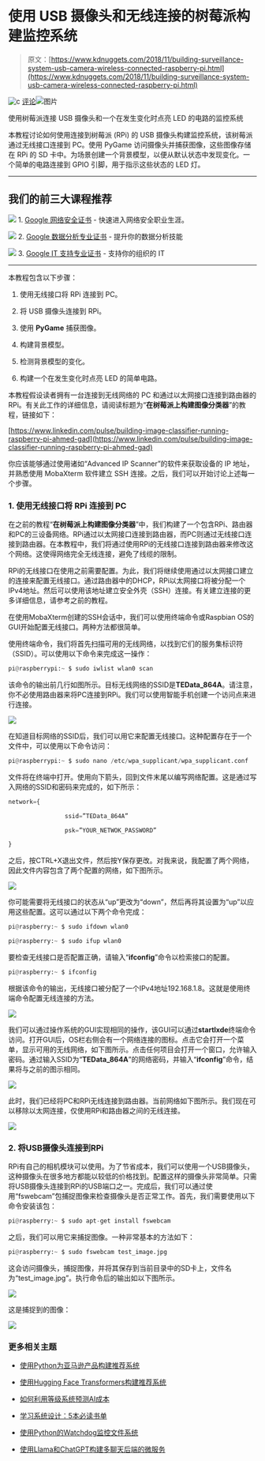 # 使用 USB 摄像头和无线连接的树莓派构建监控系统

> 原文：[https://www.kdnuggets.com/2018/11/building-surveillance-system-usb-camera-wireless-connected-raspberry-pi.html](https://www.kdnuggets.com/2018/11/building-surveillance-system-usb-camera-wireless-connected-raspberry-pi.html)

![c](../Images/3d9c022da2d331bb56691a9617b91b90.png) [评论](/2018/11/building-surveillance-system-usb-camera-wireless-connected-raspberry-pi.html?page=2#comments)![图片](../Images/7ecb460338fdae3902be4aab8d9b2b90.png)

使用树莓派连接 USB 摄像头和一个在发生变化时点亮 LED 的电路的监控系统

本教程讨论如何使用连接到树莓派 (RPi) 的 USB 摄像头构建监控系统，该树莓派通过无线接口连接到 PC。使用 PyGame 访问摄像头并捕获图像，这些图像存储在 RPi 的 SD 卡中。为场景创建一个背景模型，以便从默认状态中发现变化。一个简单的电路连接到 GPIO 引脚，用于指示这些状态的 LED 灯。

* * *

## 我们的前三大课程推荐

![](../Images/0244c01ba9267c002ef39d4907e0b8fb.png) 1\. [Google 网络安全证书](https://www.kdnuggets.com/google-cybersecurity) - 快速进入网络安全职业生涯。

![](../Images/e225c49c3c91745821c8c0368bf04711.png) 2\. [Google 数据分析专业证书](https://www.kdnuggets.com/google-data-analytics) - 提升你的数据分析技能

![](../Images/0244c01ba9267c002ef39d4907e0b8fb.png) 3\. [Google IT 支持专业证书](https://www.kdnuggets.com/google-itsupport) - 支持你的组织的 IT

* * *

本教程包含以下步骤：

1.  使用无线接口将 RPi 连接到 PC。

1.  将 USB 摄像头连接到 RPi。

1.  使用 **PyGame** 捕获图像。

1.  构建背景模型。

1.  检测背景模型的变化。

1.  构建一个在发生变化时点亮 LED 的简单电路。

本教程假设读者拥有一台连接到无线网络的 PC 和通过以太网接口连接到路由器的 RPi。有关此工作的详细信息，请阅读标题为“**在树莓派上构建图像分类器**”的教程，链接如下：

[https://www.linkedin.com/pulse/building-image-classifier-running-raspberry-pi-ahmed-gad](https://www.linkedin.com/pulse/building-image-classifier-running-raspberry-pi-ahmed-gad)

你应该能够通过使用诸如“Advanced IP Scanner”的软件来获取设备的 IP 地址，并熟悉使用 MobaXterm 软件建立 SSH 连接。之后，我们可以开始讨论上述每一个步骤。

### 1\. 使用无线接口将 RPi 连接到 PC

在之前的教程“**在树莓派上构建图像分类器**”中，我们构建了一个包含RPi、路由器和PC的三设备网络。RPi通过以太网接口连接到路由器，而PC则通过无线接口连接到路由器。在本教程中，我们将通过使用RPi的无线接口连接到路由器来修改这个网络。这使得网络完全无线连接，避免了线缆的限制。

RPi的无线接口在使用之前需要配置。为此，我们将继续使用通过以太网接口建立的连接来配置无线接口。通过路由器中的DHCP，RPi以太网接口将被分配一个IPv4地址。然后可以使用该地址建立安全外壳（SSH）连接。有关建立连接的更多详细信息，请参考之前的教程。

在使用MobaXterm创建的SSH会话中，我们可以使用终端命令或Raspbian OS的GUI开始配置无线接口。两种方法都很简单。

使用终端命令，我们将首先扫描可用的无线网络，以找到它们的服务集标识符（SSID）。可以使用以下命令来完成这一操作：

```py
pi@raspberrypi:~ $ sudo iwlist wlan0 scan

```

该命令的输出前几行如图所示。目标无线网络的SSID是**TEData_864A**。请注意，你不必使用路由器来将PC连接到RPi。我们可以使用智能手机创建一个访问点来进行连接。

![](../Images/e00bb22c99f7e98a0bf514ad0d8043d7.png)

在知道目标网络的SSID后，我们可以用它来配置无线接口。这种配置存在于一个文件中，可以使用以下命令访问：

```py
pi@raspberrypi:~ $ sudo nano /etc/wpa_supplicant/wpa_supplicant.conf

```

文件将在终端中打开。使用向下箭头，回到文件末尾以编写网络配置。这是通过写入网络的SSID和密码来完成的，如下所示：

```py
network={

                ssid=”TEData_864A”

                psk=”YOUR_NETWOK_PASSWORD”

}

```

之后，按CTRL+X退出文件，然后按Y保存更改。对我来说，我配置了两个网络，因此文件内容包含了两个配置的网络，如下图所示。

![](../Images/8c8f3a5bd05976638e6091c288008624.png)

你可能需要将无线接口的状态从“up”更改为“down”，然后再将其设置为“up”以应用这些配置。这可以通过以下两个命令完成：

```py
pi@raspberry:~ $ sudo ifdown wlan0

pi@raspberry:~ $ sudo ifup wlan0

```

要检查无线接口是否配置正确，请输入“**ifconfig**”命令以检索接口的配置。

```py
pi@raspberry:~ $ ifconfig

```

根据该命令的输出，无线接口被分配了一个IPv4地址192.168.1.8。这就是使用终端命令配置无线连接的方法。

![](../Images/2f9a1b84ba603eb859c7e2f63456efad.png)

我们可以通过操作系统的GUI实现相同的操作，该GUI可以通过**startlxde**终端命令访问。打开GUI后，OS栏右侧会有一个网络连接的图标。点击它会打开一个菜单，显示可用的无线网络，如下图所示。点击任何项目会打开一个窗口，允许输入密码。通过输入SSID为“**TEData_864A**”的网络密码，并输入“**ifconfig**”命令，结果将与之前的图示相同。

![](../Images/9887a4656096aa509325b8a94b45c7c2.png)

此时，我们已经将PC和RPi无线连接到路由器。当前网络如下图所示。我们现在可以移除以太网连接，仅使用RPi和路由器之间的无线连接。

![](../Images/aabcf9e426da78e352c0080ade64f188.png)

### 2\. 将USB摄像头连接到RPi

RPi有自己的相机模块可以使用。为了节省成本，我们可以使用一个USB摄像头，这种摄像头在很多地方都能以较低的价格找到。配置这样的摄像头非常简单。只需将USB摄像头连接到RPi的USB端口之一。完成后，我们可以通过使用“fswebcam”包捕捉图像来检查摄像头是否正常工作。首先，我们需要使用以下命令安装该包：

```py
pi@raspberry:~ $ sudo apt-get install fswebcam

```

之后，我们可以用它来捕捉图像。一种非常基本的方法如下：

```py
pi@raspberry:~ $ sudo fswebcam test_image.jpg

```

这会访问摄像头，捕捉图像，并将其保存到当前目录中的SD卡上，文件名为“test_image.jpg”。执行命令后的输出如以下图所示。

![](../Images/7f9efd622efe59a63ca7ddfd6f4da000.png)

这是捕捉到的图像：

![](../Images/4817e837d8c7dc448b431c6e5d47bb3e.png)

### 更多相关主题

+   [使用Python为亚马逊产品构建推荐系统](https://www.kdnuggets.com/2023/02/building-recommender-system-amazon-products-python.html)

+   [使用Hugging Face Transformers构建推荐系统](https://www.kdnuggets.com/building-a-recommendation-system-with-hugging-face-transformers)

+   [如何利用等级系统预测AI成本](https://www.kdnuggets.com/2022/03/level-system-help-forecast-ai-costs.html)

+   [学习系统设计：5本必读书单](https://www.kdnuggets.com/learning-system-design-top-5-essential-reads)

+   [使用Python的Watchdog监控文件系统](https://www.kdnuggets.com/monitor-your-file-system-with-pythons-watchdog)

+   [使用Llama和ChatGPT构建多聊天后端的微服务](https://www.kdnuggets.com/building-microservice-for-multichat-backends-using-llama-and-chatgpt)
